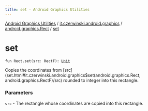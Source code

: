 ```yaml
---
title: set - Android Graphics Utilities
---
```


[Android Graphics Utilities](../../index.html) / [it.czerwinski.android.graphics](../index.html) / [android.graphics.Rect](index.html) / [set](./set.html)

# set

`fun Rect.set(src: RectF): `[`Unit`](https://kotlinlang.org/api/latest/jvm/stdlib/kotlin/-unit/index.html)

Copies the coordinates from [src](set.html#it.czerwinski.android.graphics$set(android.graphics.Rect, android.graphics.RectF)/src) rounded to integer into this rectangle.

### Parameters

`src` - The rectangle whose coordinates are copied into this rectangle.